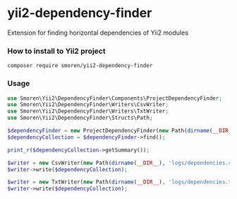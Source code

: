 # yii2-dependency-finder
Extension for finding horizontal dependencies of Yii2 modules

### How to install to Yii2 project
```
composer require smoren/yii2-dependency-finder
```

### Usage

```php
use Smoren\Yii2\DependencyFinder\Components\ProjectDependencyFinder;
use Smoren\Yii2\DependencyFinder\Writers\CsvWriter;
use Smoren\Yii2\DependencyFinder\Writers\TxtWriter;
use Smoren\Yii2\DependencyFinder\Structs\Path;

$dependencyFinder = new ProjectDependencyFinder(new Path(dirname(__DIR__)));
$dependencyCollection = $dependencyFinder->find();

print_r($dependencyCollection->getSummary());

$writer = new CsvWriter(new Path(dirname(__DIR__), 'logs/dependencies.csv'));
$writer->write($dependencyCollection);

$writer = new TxtWriter(new Path(dirname(__DIR__), 'logs/dependencies.txt'));
$writer->write($dependencyCollection);
```
